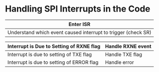 # Handling SPI Interrupts in the Code

| Enter ISR							|
|---------------------------------------------------------------|
|Understand which event caused interrupt to trigger (check SR)  |

| Interrupt is Due to Setting of RXNE flag	|  Handle RXNE event	|
|-----------------------------------------------|-----------------------|
| Interrupt is due to setting of TXE flag	| Handle TXE flag	|
| Interrupt is due to setting of ERROR flag	| Handle error		|
